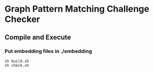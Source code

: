 # Graph Pattern Matching Challenge Checker
## Compile and Execute 
### Put embedding files in ./embedding
```
sh build.sh
sh check.sh
```
